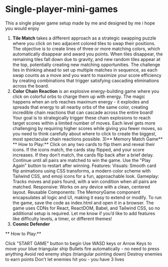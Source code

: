 # Single-player-mini-games
This a single player game setup made by me and designed by me i hope you  would enjoy
1) **Tile Match** takes a different approach as a strategic swapping puzzle where you click on two adjacent colored tiles to swap their positions. The objective is to create lines of three or more matching colors, which automatically disappear and award you points. When tiles disappear, the remaining tiles fall down due to gravity, and new random tiles appear at the top, potentially creating new matching opportunities. The challenge lies in thinking ahead to set up multiple matches in sequence, as each swap counts as a move and you want to maximize your score efficiency by creating combinations that trigger satisfying cascading eliminations across the board.
2) **Color Chain Reaction** is an explosive energy-building game where you click on colorful orbs to charge them up with energy. The magic happens when an orb reaches maximum energy - it explodes and spreads that energy to all nearby orbs of the same color, creating incredible chain reactions that can cascade across the entire board! Your goal is to strategically trigger these chain explosions to reach target scores within a limited number of moves. Each level gets more challenging by requiring higher scores while giving you fewer moves, so you need to think carefully about where to click to create the biggest, most spectacular chain reactions possible.
3)** Memory Match Game**
  ** How to Play:**
Click on any two cards to flip them and reveal their icons.
If the icons match, the cards stay flipped, and your score increases.
If they don’t match, the cards flip back after a brief delay.
Continue until all pairs are matched to win the game.
Use the "Play Again" button to restart after winning.
Features:
Visuals: Smooth card flip animations using CSS transforms, a modern color scheme with Tailwind CSS, and emoji icons for a fun, approachable look.
Gameplay: Tracks moves and pairs found, with a win condition when all pairs are matched.
Responsive: Works on any device with a clean, centered layout.
Reusable Components: The MemoryGame component encapsulates all logic and UI, making it easy to extend or modify.
To run the game, save the code as index.html and open it in a browser. The game uses CDNs for React, ReactDOM, Babel, and Tailwind CSS, so no additional setup is required. Let me know if you’d like to add features like difficulty levels, a timer, or different themes!
4) **Cosmic Defender**
   
** How to Play:**

Click "START GAME" button to begin
Use WASD keys or Arrow Keys to move your blue triangular ship
Bullets fire automatically - no need to press anything
Avoid red enemy ships (triangular pointing down)
Destroy enemies to earn points
Don't let enemies hit you - you have 3 lives
